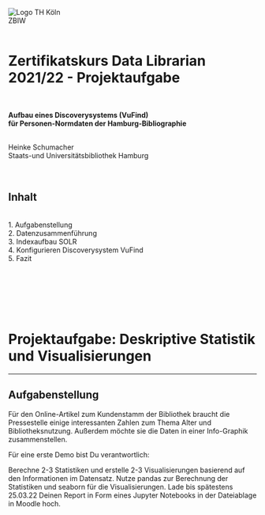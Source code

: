 ![Logo TH Köln](images/)<br/>
ZBIW
<br/><br/>
# Zertifikatskurs Data Librarian 2021/22 - Projektaufgabe
<br/>

**Aufbau eines Discoverysystems (VuFind)**<br/>
**für Personen-Normdaten der Hamburg-Bibliographie**<br/><br/>

Heinke Schumacher<br/>
Staats-und Universitätsbibliothek Hamburg
<br/><br/><br/>

## Inhalt
<br/>
1. Aufgabenstellung<br/>
2. Datenzusammenführung<br/>
3. Indexaufbau SOLR<br/>
4. Konfigurieren Discoverysystem VuFind<br/>
5. Fazit

























<br/><br/><br/><br/><br/>






# Projektaufgabe: Deskriptive Statistik und Visualisierungen
***
## Aufgabenstellung
Für den Online-Artikel zum Kundenstamm der Bibliothek braucht die Pressestelle einige interessanten Zahlen zum Thema Alter und Bibliotheksnutzung. Außerdem möchte sie die Daten in einer Info-Graphik zusammenstellen.

Für eine erste Demo bist Du verantwortlich:

Berechne 2-3 Statistiken und erstelle 2-3 Visualisierungen basierend auf den Informationen im Datensatz.
Nutze pandas zur Berechnung der Statistiken und seaborn für die Visualisierungen.
Lade bis spätestens 25.03.22 Deinen Report in Form eines Jupyter Notebooks in der Dateiablage in Moodle hoch.

